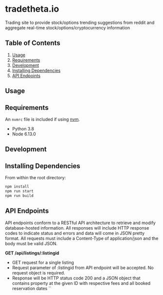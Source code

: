 # tradetheta.io

Trading site to provide stock/options trending suggestions from reddit and aggregate real-time stock/options/cryptocurrency information 

## Table of Contents

1. [Usage](#Usage)
2. [Requirements](#requirements)
3. [Development](#development)
4. [Installing Dependencies](#dependencies) 
5. [API Endpoints](#endpoints)

## Usage


## Requirements

An `nvmrc` file is included if using [nvm](https://github.com/creationix/nvm).

- Python 3.8
- Node 6.13.0

## Development

## Installing Dependencies

From within the root directory:

```sh
npm install
npm run start
npm run build
```

## API Endpoints

API endpoints conform to a RESTful API architecture to retrieve and modify database-hosted information. All responses will include HTTP response codes to indicate status and errors and data will come in JSON pretty format. All requests must include a Content-Type of application/json and the body must be valid JSON.

**GET /api/listings/:listingid**
- GET request for a single listing
- Request parameter of :listingid from API endpoint will be accepted. No request object is required.
- Response will be HTTP status code 200 and a JSON object that contains property at the given ID with respective fees and all booked reservation dates
``
